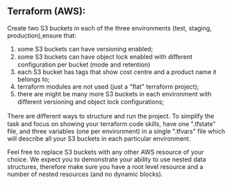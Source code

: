 ## Terraform (AWS):

Create two S3 buckets in each of the three environments (test, staging, production),ensure that:

<ol>
<li>some S3 buckets can have versioning enabled;</li>
<li>some S3 buckets can have object lock enabled with diﬀerent configuration per bucket (mode and retention)</li>
<li>each S3 bucket has tags that show cost centre and a product name it belongs to;</li>
<li>terraform modules are not used (just a "flat" terraform project); </li>
<li>there are might be many more S3 buckets in each environment with diﬀerent versioning and object lock configurations; </li>
</ol>

There are diﬀerent ways to structure and run the project. To simplify the task and focus on showing your terraform code skills, have one ".tfstate" file, and three variables (one per environment) in a single ".tfvars" file which will describe all your S3 buckets in each particular  environment.

Feel free to replace S3 buckets with any other AWS resource of your choice. We expect you to demonstrate your ability to use nested data structures, therefore make sure you have a root level resource and a number of nested resources (and no dynamic blocks).